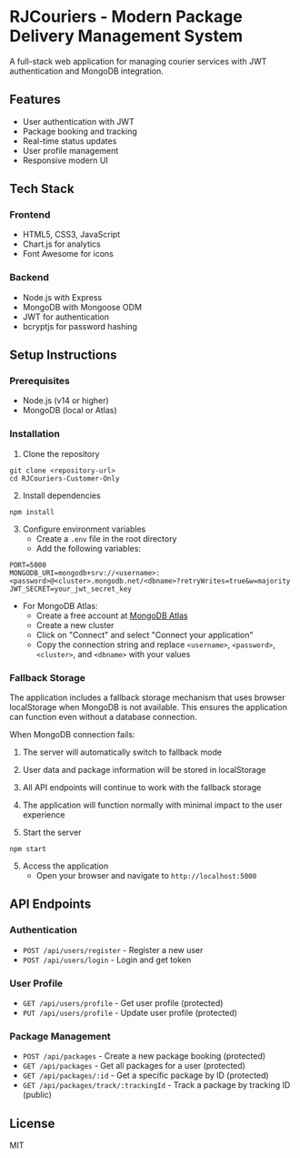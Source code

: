 # RJCouriers - Modern Package Delivery Management System

A full-stack web application for managing courier services with JWT authentication and MongoDB integration.

## Features

- User authentication with JWT
- Package booking and tracking
- Real-time status updates
- User profile management
- Responsive modern UI

## Tech Stack

### Frontend
- HTML5, CSS3, JavaScript
- Chart.js for analytics
- Font Awesome for icons

### Backend
- Node.js with Express
- MongoDB with Mongoose ODM
- JWT for authentication
- bcryptjs for password hashing

## Setup Instructions

### Prerequisites
- Node.js (v14 or higher)
- MongoDB (local or Atlas)

### Installation

1. Clone the repository
```
git clone <repository-url>
cd RJCouriers-Customer-Only
```

2. Install dependencies
```
npm install
```

3. Configure environment variables
   - Create a `.env` file in the root directory
   - Add the following variables:
```
PORT=5000
MONGODB_URI=mongodb+srv://<username>:<password>@<cluster>.mongodb.net/<dbname>?retryWrites=true&w=majority
JWT_SECRET=your_jwt_secret_key
```
   - For MongoDB Atlas:
     - Create a free account at [MongoDB Atlas](https://www.mongodb.com/cloud/atlas)
     - Create a new cluster
     - Click on "Connect" and select "Connect your application"
     - Copy the connection string and replace `<username>`, `<password>`, `<cluster>`, and `<dbname>` with your values

### Fallback Storage

The application includes a fallback storage mechanism that uses browser localStorage when MongoDB is not available. This ensures the application can function even without a database connection.

When MongoDB connection fails:
1. The server will automatically switch to fallback mode
2. User data and package information will be stored in localStorage
3. All API endpoints will continue to work with the fallback storage
4. The application will function normally with minimal impact to the user experience

4. Start the server
```
npm start
```

5. Access the application
   - Open your browser and navigate to `http://localhost:5000`

## API Endpoints

### Authentication
- `POST /api/users/register` - Register a new user
- `POST /api/users/login` - Login and get token

### User Profile
- `GET /api/users/profile` - Get user profile (protected)
- `PUT /api/users/profile` - Update user profile (protected)

### Package Management
- `POST /api/packages` - Create a new package booking (protected)
- `GET /api/packages` - Get all packages for a user (protected)
- `GET /api/packages/:id` - Get a specific package by ID (protected)
- `GET /api/packages/track/:trackingId` - Track a package by tracking ID (public)

## License

MIT